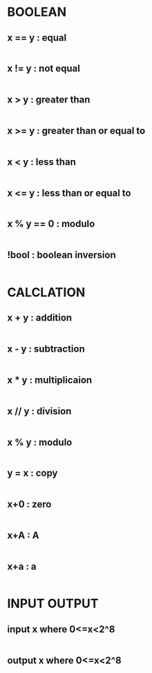 # BOOLEAN
## x == y : equal
```brainfuck
```

## x != y : not equal
```brainfuck
```

## x > y : greater than
```brainfuck
```

## x >= y : greater than or equal to
```brainfuck
```

## x < y : less than
```brainfuck
```

## x <= y : less than or equal to
```brainfuck
```

## x % y == 0 : modulo
```brainfuck
```

## !bool : boolean inversion
```brainfuck
```


# CALCLATION
## x + y : addition
```brainfuck
```

## x - y : subtraction
```brainfuck
```

## x * y : multiplicaion
```brainfuck
```

## x // y : division
```brainfuck
```

## x % y : modulo
```brainfuck
```

## y = x : copy
```brainfuck
```

## x+0 : zero
```brainfuck
```

## x+A : A
```brainfuck
```

## x+a : a
```brainfuck
```


# INPUT OUTPUT
## input  x where 0<=x<2^8
```brainfuck
```

## output x where 0<=x<2^8
```brainfuck
```
